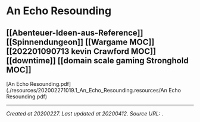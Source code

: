 # An Echo Resounding
 [[Abenteuer-Ideen-aus-Reference]] [[Spinnendungeon]] [[Wargame MOC]] [[202201090713 kevin Crawford MOC]] [[downtime]] [[domain scale gaming Stronghold MOC]] 
---



[An Echo Resounding.pdf](./resources/202002271019.1_An_Echo_Resounding.resources/An Echo Resounding.pdf)

---

_Created at 20200227._
_Last updated at 20200412._
_Source URL: [](https://watermark.drivethrurpg.com/download_portal.php?tkn=bf979f238788a5d34849141bc19a0397&cid=693019&site=dtrpg&oid=22547978&opdid=70726744&bidx=0)._



